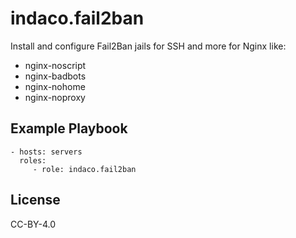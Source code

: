 indaco.fail2ban
=========

Install and configure Fail2Ban jails for SSH and more for Nginx like:

- nginx-noscript
- nginx-badbots
- nginx-nohome
- nginx-noproxy 


Example Playbook
----------------

    - hosts: servers
      roles:
         - role: indaco.fail2ban

License
-------

CC-BY-4.0
